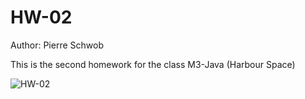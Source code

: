 # HW-02

Author: Pierre Schwob

This is the second homework for the class M3-Java (Harbour Space)

![HW-02](https://github.com/IAbeteEtMechante/HW-02/workflows/HW-02/badge.svg)
